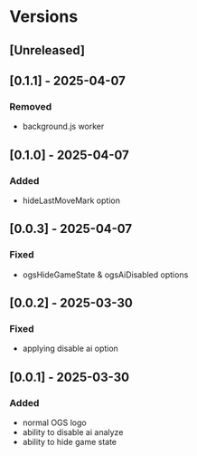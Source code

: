 # Versions

## [Unreleased]

## [0.1.1] - 2025-04-07
### Removed
- background.js worker

## [0.1.0] - 2025-04-07
### Added
- hideLastMoveMark option

## [0.0.3] - 2025-04-07
### Fixed
- ogsHideGameState & ogsAiDisabled options

## [0.0.2] - 2025-03-30
### Fixed
- applying disable ai option

## [0.0.1] - 2025-03-30
### Added
- normal OGS logo
- ability to disable ai analyze
- ability to hide game state
